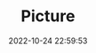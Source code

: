 ---
weight: 1
images:
- /images/edited/198.jpeg
title: Picture
date: 2022-10-24 22:59:53
tags: [luminar neo,work,car,trafficlight]
---